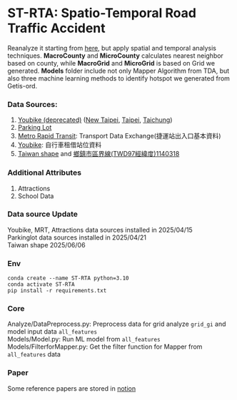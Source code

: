 # ST-RTA: Spatio-Temporal Road Traffic Accident
Reanalyze it starting from [here](https://github.com/kennywang112/TrafficTDApython), but apply spatial and temporal analysis techniques.
**MacroCounty** and **MicroCounty** calculates nearest neighbor based on county, while **MacroGrid** and **MicroGrid** is based on Grid we generated.
**Models** folder include not only Mapper Algorithm from TDA, but also three machine learning methods to identify hotspot we generated from Getis-ord.

### Data Sources:
1. [Youbike (deprecated)](https://data.gov.tw/suggests/136458)
([New Taipei](https://data.gov.tw/dataset/146969),
[Taipei](https://data.gov.tw/dataset/137993),
[Taichung](https://data.gov.tw/dataset/136781))
2. [Parking Lot](https://data.gov.tw/suggests/136651?utm_source=chatgpt.com)
3. [Metro Rapid Transit](https://tdx.transportdata.tw/api-service/swagger/basic/945f57da-f29d-4dfd-94ec-c35d9f62be7d#/): Transport Data Exchange(捷運站出入口基本資料)
4. [Youbike](https://tdx.transportdata.tw/api-service/swagger/basic/945f57da-f29d-4dfd-94ec-c35d9f62be7d#/): 自行車租借站位資料
5. [Taiwan shape](https://data.gov.tw/dataset/7442) and [鄉鎮市區界線(TWD97經緯度)1140318](https://whgis-nlsc.moi.gov.tw/Opendata/Files.aspx)

### Additional Attributes
1. Attractions
2. School Data

### Data source Update
Youbike, MRT, Attractions data sources installed in 2025/04/15<br/>
Parkinglot data sources installed in 2025/04/21<br/>
Taiwan shape 2025/06/06

### Env
```shell
conda create --name ST-RTA python=3.10
conda activate ST-RTA
pip install -r requirements.txt
```

### Core
Analyze/DataPreprocess.py: Preprocess data for grid analyze `grid_gi` and model input data `all_features`<br/>
Models/Model.py: Run ML model from `all_features`<br/>
Models/FilterforMapper.py: Get the filter function for Mapper from `all_features` data

### Paper
Some reference papers are stored in [notion](https://www.notion.so/Spatio-temporal-Analysis-Paper-1f275012ce1a800086e2cf4a2b1b3075?source=copy_link)